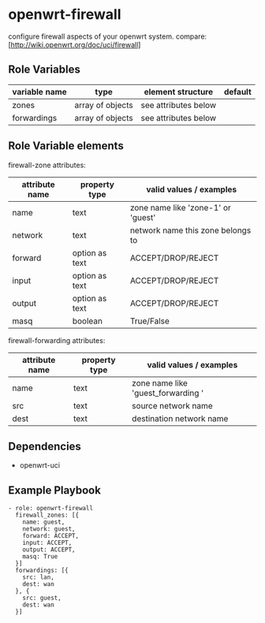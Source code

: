 openwrt-firewall
================

configure firewall aspects of your openwrt system.
compare: [http://wiki.openwrt.org/doc/uci/firewall]

Role Variables
--------------

| variable name     | type             | element structure    | default |
|-------------------|------------------|----------------------|---------|
| zones             | array of objects | see attributes below | <empty> |
| forwardings       | array of objects | see attributes below | <empty> |

Role Variable elements
----------------------

firewall-zone attributes:

| attribute name | property type       | valid values / examples            |
|----------------|---------------------|------------------------------------|
| name           | text                | zone name like 'zone-1' or 'guest' |
| network        | text                | network name this zone belongs to  |
| forward        | option as text      | ACCEPT/DROP/REJECT                 |
| input          | option as text      | ACCEPT/DROP/REJECT                 |
| output         | option as text      | ACCEPT/DROP/REJECT                 |
| masq           | boolean             | True/False                         |

firewall-forwarding attributes:

| attribute name | property type       | valid values / examples            |
|----------------|---------------------|------------------------------------|
| name           | text                | zone name like 'guest_forwarding ' |
| src            | text                | source network name                |
| dest           | text                | destination network name           |

Dependencies
------------

* openwrt-uci

Example Playbook
----------------

```
- role: openwrt-firewall
  firewall_zones: [{
    name: guest,
    network: guest,
    forward: ACCEPT,
    input: ACCEPT,
    output: ACCEPT,
    masq: True
  }]
  forwardings: [{
    src: lan,
    dest: wan
  }, {
    src: guest,
    dest: wan
  }]
```

[http://wiki.openwrt.org/doc/uci/wireless]: http://wiki.openwrt.org/doc/uci/firewall
[https://github.com/lefant/ansible-openwrt-firewall]: https://github.com/lefant/ansible-openwrt-firewall
